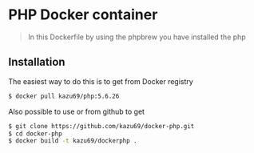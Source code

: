PHP Docker container
====================

> In this Dockerfile by using the phpbrew you have installed the php

Installation
-----

The easiest way to do this is to get from Docker registry

```sh
$ docker pull kazu69/php:5.6.26
```

Also possible to use or from github to get

```sh
$ git clone https://github.com/kazu69/docker-php.git
$ cd docker-php
$ docker build -t kazu69/dockerphp .
```


